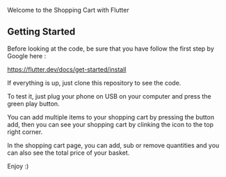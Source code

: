 Welcome to the Shopping Cart with Flutter

## Getting Started

Before looking at the code, be sure that you have follow the first step by Google here :

https://flutter.dev/docs/get-started/install

If everything is up, just clone this repository to see the code.

To test it, just plug your phone on USB on your computer and press the green play button.

You can add multiple items to your shopping cart by pressing the button add, then you can see your shopping cart by clinking the icon to the top right corner.

In the shopping cart page, you can add, sub or remove quantities and you can also see the total price of your basket.

Enjoy :)
